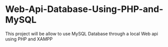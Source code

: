 # Web-Api-Database-Using-PHP-and-MySQL
This project will be allow to use MySQL Database through a local Web api using PHP and XAMPP
